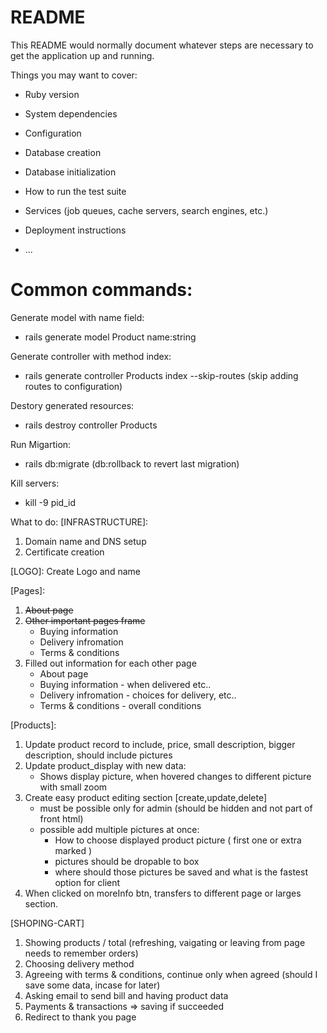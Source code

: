 # README

This README would normally document whatever steps are necessary to get the
application up and running.

Things you may want to cover:

* Ruby version

* System dependencies

* Configuration

* Database creation

* Database initialization

* How to run the test suite

* Services (job queues, cache servers, search engines, etc.)

* Deployment instructions

* ...

# Common commands:

Generate model with name field:
- rails generate model Product name:string

Generate controller with method index:
- rails generate controller Products index --skip-routes (skip adding routes to configuration)

Destory generated resources:
- rails destroy controller Products

Run Migartion:
- rails db:migrate (db:rollback to revert last migration)

Kill servers:
- kill -9 pid_id

What to do: 
[INFRASTRUCTURE]:
1. Domain name and DNS setup
2. Certificate creation

[LOGO]:
Create Logo and name

[Pages]:
1. ~~About page~~
2. ~~Other important pages frame~~
    * Buying information
    * Delivery infromation
    * Terms & conditions
3. Filled out information for each other page
    * About page
    * Buying information - when delivered etc..
    * Delivery infromation - choices for delivery, etc..
    * Terms & conditions - overall conditions

[Products]:
1. Update product record to include, price, small description, bigger description, should include pictures
2. Update product_display with new data:
    * Shows display picture, when hovered changes to different picture with small zoom
3. Create easy product editing section [create,update,delete]
    * must be possible only for admin (should be hidden and not part of front html)
    * possible add multiple pictures at once:
        * How to choose displayed product picture ( first one or extra marked )
        * pictures should be dropable to box
        * where should those pictures be saved and what is the fastest option for client
4. When clicked on moreInfo btn, transfers to different page or larges section.
 
[SHOPING-CART]


1. Showing products / total (refreshing, vaigating or leaving from page needs to remember orders)
2. Choosing delivery method
3. Agreeing with terms & conditions, continue only when agreed (should I save some data, incase for later)
4. Asking email to send bill and having product data
5. Payments & transactions => saving if succeeded
6. Redirect to thank you page
